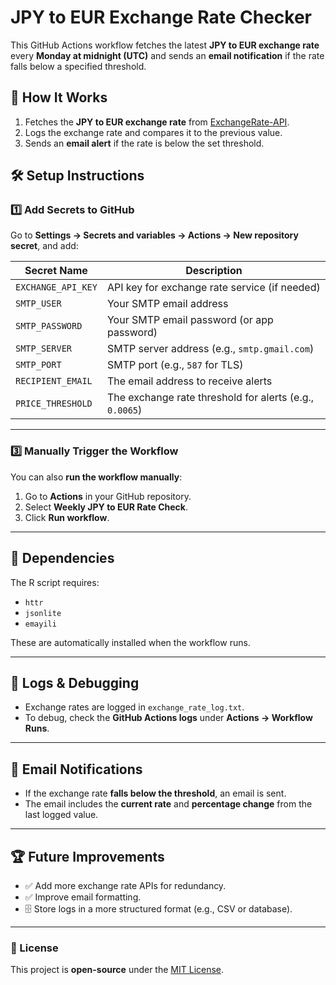# JPY to EUR Exchange Rate Checker

This GitHub Actions workflow fetches the latest **JPY to EUR exchange rate** every **Monday at midnight (UTC)** and sends an **email notification** if the rate falls below a specified threshold.

## 🚀 How It Works
1. Fetches the **JPY to EUR exchange rate** from [ExchangeRate-API](https://www.exchangerate-api.com/).
2. Logs the exchange rate and compares it to the previous value.
3. Sends an **email alert** if the rate is below the set threshold.

## 🛠 Setup Instructions

### 1️⃣ **Add Secrets to GitHub**
Go to **Settings → Secrets and variables → Actions → New repository secret**, and add:

| Secret Name         | Description |
|---------------------|-------------|
| `EXCHANGE_API_KEY` | API key for exchange rate service (if needed) |
| `SMTP_USER`        | Your SMTP email address |
| `SMTP_PASSWORD`    | Your SMTP email password (or app password) |
| `SMTP_SERVER`      | SMTP server address (e.g., `smtp.gmail.com`) |
| `SMTP_PORT`        | SMTP port (e.g., `587` for TLS) |
| `RECIPIENT_EMAIL`  | The email address to receive alerts |
| `PRICE_THRESHOLD`  | The exchange rate threshold for alerts (e.g., `0.0065`) |

---

### 3️⃣ **Manually Trigger the Workflow**
You can also **run the workflow manually**:
1. Go to **Actions** in your GitHub repository.
2. Select **Weekly JPY to EUR Rate Check**.
3. Click **Run workflow**.

---

## 🔧 Dependencies
The R script requires:
- `httr`
- `jsonlite`
- `emayili`

These are automatically installed when the workflow runs.

---

## 📄 Logs & Debugging
- Exchange rates are logged in `exchange_rate_log.txt`.
- To debug, check the **GitHub Actions logs** under **Actions → Workflow Runs**.

---

## 📧 Email Notifications
- If the exchange rate **falls below the threshold**, an email is sent.
- The email includes the **current rate** and **percentage change** from the last logged value.

---

## 🏆 Future Improvements
- ✅ Add more exchange rate APIs for redundancy.
- ✅ Improve email formatting.
- 🗄 Store logs in a more structured format (e.g., CSV or database).

---

### 🌟 License
This project is **open-source** under the [MIT License](LICENSE).

